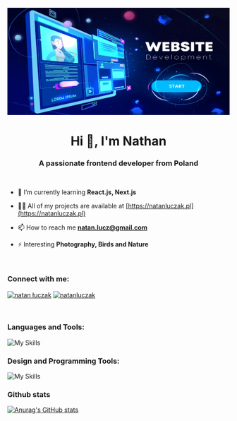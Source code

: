 [![MasterHead](https://raw.githubusercontent.com/Natoprog/Natoprog/main/banner.jpg)](https://natanluczak.pl)
<h1 align="center">Hi 👋, I'm Nathan</h1>
<h3 align="center">A passionate frontend developer from Poland</h3>
<br>

- 🌱 I’m currently learning **React.js, Next.js**

- 👨‍💻 All of my projects are available at [https://natanluczak.pl](https://natanluczak.pl)

- 📫 How to reach me **natan.lucz@gmail.com**

- ⚡ Interesting **Photography, Birds and Nature**

<br>

<h3 align="left">Connect with me:</h3>
<p align="left">
<a href="https://www.facebook.com/profile.php?id=100031423457668" target="blank"><img align="center" src="https://raw.githubusercontent.com/rahuldkjain/github-profile-readme-generator/master/src/images/icons/Social/facebook.svg" alt="natan łuczak" height="30" width="40" /></a>
<a href="https://instagram.com/natanluczak" target="blank"><img align="center" src="https://skillicons.dev/icons?i=instagram" alt="natanluczak" height="30" width="40" /></a>
</p>
<br>


<h3 align="left">Languages and Tools:</h3>

![My Skills](https://skillicons.dev/icons?i=react,nextjs,html,css,sass,js,ts,graphql)

<h3 align="left">Design and Programming Tools:</h3>

![My Skills](https://skillicons.dev/icons?i=figma,ps,xd,github,idea,linux,vite)

<h3 align="left">Github stats</h3>

[![Anurag's GitHub stats](https://github-readme-stats.vercel.app/api?username=Natoprog)](https://github.com/anuraghazra/github-readme-stats)
